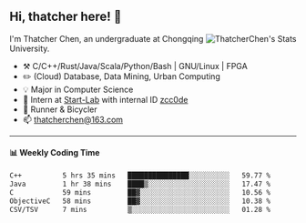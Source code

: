 ## Hi, thatcher here! :wave:

<img align="right" src="https://github-readme-stats.vercel.app/api?username=thatcherchen&title_color=333&text_color=777" alt="ThatcherChen's Stats" >

I'm Thatcher Chen, an undergraduate at Chongqing University.

- :hammer_and_pick:  C/C++/Rust/Java/Scala/Python/Bash | GNU/Linux | FPGA
- :pencil2:  (Cloud) Database, Data Mining, Urban Computing
- :bulb:   Major in Computer Science
- :telescope:  Intern at [Start-Lab](https://github.com/Spatio-Temporal-Lab) with internal ID [zcc0de](https://github.com/zcc0de)
- :seedling:  Runner & Bicycler
- :mailbox: thatcherchen@163.com

---

#### :bar_chart: Weekly Coding Time

<!--START_SECTION:waka-->

```txt
C++          5 hrs 35 mins   ███████████████░░░░░░░░░░   59.77 %
Java         1 hr 38 mins    ████▒░░░░░░░░░░░░░░░░░░░░   17.47 %
C            59 mins         ██▓░░░░░░░░░░░░░░░░░░░░░░   10.56 %
ObjectiveC   58 mins         ██▓░░░░░░░░░░░░░░░░░░░░░░   10.38 %
CSV/TSV      7 mins          ▒░░░░░░░░░░░░░░░░░░░░░░░░   01.28 %
```

<!--END_SECTION:waka-->
